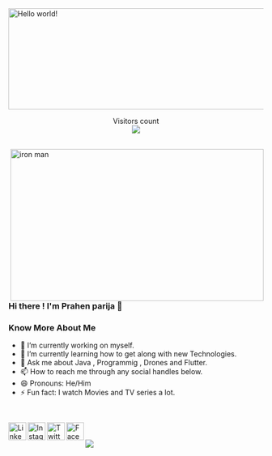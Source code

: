 <img align="center" src="https://raw.githubusercontent.com/sagar-viradiya/sagar-viradiya/master/resources/banner.png" alt="Hello world!" width="1000" height="200">

</br>

<p align="center"> 
  Visitors count<br>
  <img src="https://profile-counter.glitch.me/prahenstark/count.svg" />
</p>

</br>

<img align="right" src="https://media.giphy.com/media/3o7aDaXY5NgnT3JZi8/giphy.gif" alt="iron man" width="500" height="300" >

### Hi there ! I'm Prahen parija 👋

### Know More About Me
- 🔭 I’m currently working on myself.
- 🌱 I’m currently learning how to get along with new Technologies.
- 💬 Ask me about Java , Programmig , Drones and Flutter.
- 📫 How to reach me through any social handles below.
- 😄 Pronouns: He/Him
- ⚡ Fun fact: I watch Movies and TV series a lot.

</br>

[<img align="left" alt="Linked in" width="35px" src="https://image.flaticon.com/icons/png/128/145/145807.png" />](https://www.linkedin.com/in/prahen-parija-13aa611b4/)
[<img align="left" alt="Instagram" width="35px" src="https://image.flaticon.com/icons/png/128/3955/3955024.png" />](https://www.instagram.com/_staaark_/)
[<img align="left" alt="Twitter" width="35px" src="https://image.flaticon.com/icons/png/128/145/145812.png" />](https://twitter.com/prahen_parija)
[<img align="left" alt="Facebook" width="35px" src="https://image.flaticon.com/icons/png/128/1312/1312139.png" />](https://www.facebook.com/prahenparija.parija)

</br>
</br>

<img align="center" src='https://github-readme-stats.vercel.app/api?username=prahenstark&show_icons=true&icon_color=ec1c1c&text_color=ffffff&bg_color=131723'>

